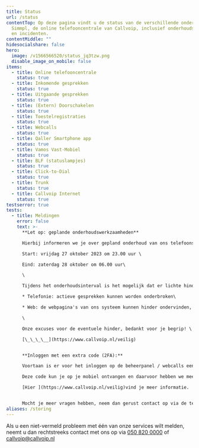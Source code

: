 ```yaml
---
title: Status
url: /status
contentTop: Op deze pagina vindt u de status van de verschillende onderdelen van
  Simmpl, de online telefooncentrale van Callvoip, inclusief onderhoudsmeldingen
  en incidenten.
contentMiddle: ""
hidesocialshare: false
hero:
  image: /v1566566520/status_jq3tzw.png
  disable_image_on_mobile: false
items:
  - title: Online telefooncentrale
    status: true
  - title: Inkomende gesprekken
    status: true
  - title: Uitgaande gesprekken
    status: true
  - title: (Extern) Doorschakelen
    status: true
  - title: Toestelregistraties
    status: true
  - title: Webcalls
    status: true
  - title: Qaller Smartphone app
    status: true
  - title: Vamos Vast-Mobiel
    status: true
  - title: BLF (statuslampjes)
    status: true
  - title: Click-to-Dial
    status: true
  - title: Trunk
    status: true
  - title: Callvoip Internet
    status: true
testserror: true
tests:
  - title: Meldingen
    error: false
    text: >-
      **Let op: geplande onderhoudswerkzaamheden**

      Hierbij informeren we je over gepland onderhoud van ons telefoonsysteem: \

      Start: vrijdag 27 oktober 2023 om 23.00 uur \

      Eind: zaterdag 28 oktober om 06.00 uur\

      \

      Tijdens het onderhoudsinterval is het mogelijk dat er lichte hinder ontstaat:\

      * Telefonie: actieve gesprekken kunnen worden onderbroken\

      * Web: de webpagina's van ons systeem kunnen hinder ondervinden, max. duur 15 minuten.\

      \

      Onze excuses voor de eventuele hinder, bedankt voor je begrip! \

      [\_\_\_\__](https://www.callvoip.nl/veilig)


      **Inloggen met een extra code (2FA):** 

      Voortaan is er voor het inloggen op de beheerpanel / webcalls een extra code nodig. 

      Deze code kun je op je mobiel ontvangen en daarvoor hebben we meerdere opties. \

      [H﻿ier ](https://www.callvoip.nl/veilig)vind je meer informatie. 


      M﻿ocht je meer vragen hebben, neem dan gerust contact op via de telefoon, e-mail of website chat.
aliases: /storing
---
```

Als u een niet-vermeld probleem met één van onze services wilt melden, neemt u dan rechtstreeks contact met ons op via <a href="tel:+31508200000">050 820 0000</a> of [callvoip@callvoip.nl](mailto:callvoip@callvoip.nl)